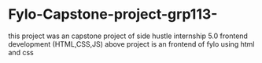 # Fylo-Capstone-project-grp113-
this project was an capstone project of side hustle internship 5.0 frontend development (HTML,CSS,JS) above project is an frontend of fylo using html and css
